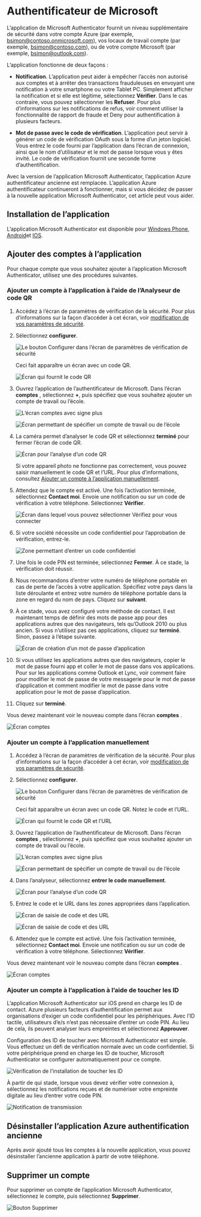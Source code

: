 <properties
    pageTitle="Application Microsoft Authenticator pour téléphones mobiles | Microsoft Azure"
    description="Découvrez comment mettre à niveau vers la dernière version de l’authentificateur d’Azure."
    services="multi-factor-authentication"
    documentationCenter=""
    authors="kgremban"
    manager="femila"
    editor="curtland"/>

<tags
    ms.service="multi-factor-authentication"
    ms.workload="identity"
    ms.tgt_pltfrm="na"
    ms.devlang="na"
    ms.topic="article"
    ms.date="08/22/2016"
    ms.author="kgremban"/>

# <a name="microsoft-authenticator"></a>Authentificateur de Microsoft

L’application de Microsoft Authenticator fournit un niveau supplémentaire de sécurité dans votre compte Azure (par exemple, bsimon@contoso.onmicrosoft.com), vos locaux de travail compte (par exemple, bsimon@contoso.com), ou de votre compte Microsoft (par exemple, bsimon@outlook.com).

L’application fonctionne de deux façons :

- **Notification**. L’application peut aider à empêcher l’accès non autorisé aux comptes et à arrêter des transactions frauduleuses en envoyant une notification à votre smartphone ou votre Tablet PC. Simplement afficher la notification et si elle est légitime, sélectionnez **Vérifier**. Dans le cas contraire, vous pouvez sélectionner les **Refuser**. Pour plus d’informations sur les notifications de refus, voir comment utiliser la fonctionnalité de rapport de fraude et Deny pour authentification à plusieurs facteurs.

- **Mot de passe avec le code de vérification**. L’application peut servir à générer un code de vérification OAuth sous la forme d’un jeton logiciel. Vous entrez le code fourni par l’application dans l’écran de connexion, ainsi que le nom d’utilisateur et le mot de passe lorsque vous y êtes invité. Le code de vérification fournit une seconde forme d’authentification.

Avec la version de l’application Microsoft Authenticator, l’application Azure authentificateur ancienne est remplacée.  L’application Azure authentificateur continueront à fonctionner, mais si vous décidez de passer à la nouvelle application Microsoft Authenticator, cet article peut vous aider.  

## <a name="install-the-app"></a>Installation de l’application

L’application Microsoft Authenticator est disponible pour [Windows Phone](http://go.microsoft.com/fwlink/?Linkid=825071), [Android](http://go.microsoft.com/fwlink/?Linkid=825072)et [IOS](http://go.microsoft.com/fwlink/?Linkid=825073).

## <a name="add-accounts-to-the-app"></a>Ajouter des comptes à l’application

Pour chaque compte que vous souhaitez ajouter à l’application Microsoft Authenticator, utilisez une des procédures suivantes.

### <a name="add-an-account-to-the-app-by-using-the-qr-code-scanner"></a>Ajouter un compte à l’application à l’aide de l’Analyseur de code QR

1. Accédez à l’écran de paramètres de vérification de la sécurité.  Pour plus d’informations sur la façon d’accéder à cet écran, voir [modification de vos paramètres de sécurité](multi-factor-authentication-end-user-manage-settings.md).

2. Sélectionnez **configurer**.

    ![Le bouton Configurer dans l’écran de paramètres de vérification de sécurité](./media/multi-factor-authentication-azure-authenticator/azureauthe.png)

    Ceci fait apparaître un écran avec un code QR.

    ![Écran qui fournit le code QR](./media/multi-factor-authentication-azure-authenticator/barcode2.png)

3. Ouvrez l’application de l’authentificateur de Microsoft. Dans l’écran **comptes** , sélectionnez **+**, puis spécifiez que vous souhaitez ajouter un compte de travail ou l’école.

    ![L’écran comptes avec signe plus](./media/multi-factor-authentication-azure-authenticator/addaccount3.png)

    ![Écran permettant de spécifier un compte de travail ou de l’école](./media/multi-factor-authentication-end-user-first-time-mobile-app/scan.png)

4. La caméra permet d’analyser le code QR et sélectionnez **terminé** pour fermer l’écran de code QR.

    ![Écran pour l’analyse d’un code QR](./media/multi-factor-authentication-end-user-first-time-mobile-app/scan2.png)

    Si votre appareil photo ne fonctionne pas correctement, vous pouvez saisir manuellement le code QR et l’URL. Pour plus d’informations, consultez [Ajouter un compte à l’application manuellement](#add-an-account-to-the-app-manually).

5. Attendez que le compte est activé. Une fois l’activation terminée, sélectionnez **Contact moi**.  Envoie une notification ou sur un code de vérification à votre téléphone.  Sélectionnez **Vérifier**.

    ![Écran dans lequel vous pouvez sélectionner Vérifiez pour vous connecter](./media/multi-factor-authentication-end-user-first-time-mobile-app/verify.png)

6. Si votre société nécessite un code confidentiel pour l’approbation de vérification, entrez-le.

    ![Zone permettant d’entrer un code confidentiel](./media/multi-factor-authentication-end-user-first-time-mobile-app/scan3.png)

7. Une fois le code PIN est terminée, sélectionnez **Fermer**. À ce stade, la vérification doit réussir.
8. Nous recommandons d’entrer votre numéro de téléphone portable en cas de perte de l’accès à votre application. Spécifiez votre pays dans la liste déroulante et entrez votre numéro de téléphone portable dans la zone en regard du nom de pays. Cliquez sur **suivant**.
9. À ce stade, vous avez configuré votre méthode de contact. Il est maintenant temps de définir des mots de passe app pour des applications autres que des navigateurs, tels qu’Outlook 2010 ou plus ancien. Si vous n’utilisez pas ces applications, cliquez sur **terminé**. Sinon, passez à l’étape suivante.

    ![Écran de création d’un mot de passe d’application](./media/multi-factor-authentication-end-user-first-time-mobile-app/step4.png)

10. Si vous utilisez les applications autres que des navigateurs, copier le mot de passe fourni app et coller le mot de passe dans vos applications. Pour sur les applications comme Outlook et Lync, voir comment faire pour modifier le mot de passe de votre messagerie pour le mot de passe d’application et comment modifier le mot de passe dans votre application pour le mot de passe d’application.
11. Cliquez sur **terminé**.

Vous devez maintenant voir le nouveau compte dans l’écran **comptes** .

![Écran comptes](./media/multi-factor-authentication-azure-authenticator/accounts.png)

### <a name="add-an-account-to-the-app-manually"></a>Ajouter un compte à l’application manuellement

1. Accédez à l’écran de paramètres de vérification de la sécurité.  Pour plus d’informations sur la façon d’accéder à cet écran, voir [modification de vos paramètres de sécurité](multi-factor-authentication-end-user-manage-settings.md).

2. Sélectionnez **configurer**.

    ![Le bouton Configurer dans l’écran de paramètres de vérification de sécurité](./media/multi-factor-authentication-azure-authenticator/azureauthe.png)

    Ceci fait apparaître un écran avec un code QR.  Notez le code et l’URL.

    ![Écran qui fournit le code QR et l’URL](./media/multi-factor-authentication-azure-authenticator/barcode2.png)

3. Ouvrez l’application de l’authentificateur de Microsoft. Dans l’écran **comptes** , sélectionnez **+**, puis spécifiez que vous souhaitez ajouter un compte de travail ou l’école.

    ![L’écran comptes avec signe plus](./media/multi-factor-authentication-azure-authenticator/addaccount3.png)

    ![Écran permettant de spécifier un compte de travail ou de l’école](./media/multi-factor-authentication-end-user-first-time-mobile-app/scan.png)

4. Dans l’analyseur, sélectionnez **entrer le code manuellement**.

    ![Écran pour l’analyse d’un code QR](./media/multi-factor-authentication-end-user-first-time-mobile-app/scan2.png)

5. Entrez le code et le URL dans les zones appropriées dans l’application.

    ![Écran de saisie de code et des URL](./media/multi-factor-authentication-azure-authenticator/manual.png)

    ![Écran de saisie de code et des URL](./media/multi-factor-authentication-end-user-first-time-mobile-app/addaccount2.png)

6. Attendez que le compte est activé. Une fois l’activation terminée, sélectionnez **Contact moi**. Envoie une notification ou sur un code de vérification à votre téléphone. Sélectionnez **Vérifier**.

Vous devez maintenant voir le nouveau compte dans l’écran **comptes** .

![Écran comptes](./media/multi-factor-authentication-azure-authenticator/accounts.png)

### <a name="add-an-account-to-the-app-by-using-touch-id"></a>Ajouter un compte à l’application à l’aide de toucher les ID

L’application Microsoft Authenticator sur iOS prend en charge les ID de contact.  Azure plusieurs facteurs d’authentification permet aux organisations d’exiger un code confidentiel pour les périphériques. Avec l’ID tactile, utilisateurs d’e/s n’est pas nécessaire d’entrer un code PIN. Au lieu de cela, ils peuvent analyser leurs empreintes et sélectionnez **Approuver**.

Configuration des ID de toucher avec Microsoft Authenticator est simple. Vous effectuez un défi de vérification normale avec un code confidentiel. Si votre périphérique prend en charge les ID de toucher, Microsoft Authenticator se configurer automatiquement pour ce compte.

![Vérification de l’installation de toucher les ID](./media/multi-factor-authentication-azure-authenticator/touchid1.png)

À partir de qui stade, lorsque vous devez vérifier votre connexion à, sélectionnez les notifications reçues et de numériser votre empreinte digitale au lieu d’entrer votre code PIN.

![Notification de transmission](./media/multi-factor-authentication-azure-authenticator/touchid2.png)

## <a name="uninstall-the-old-azure-authentication-app"></a>Désinstaller l’application Azure authentification ancienne

Après avoir ajouté tous les comptes à la nouvelle application, vous pouvez désinstaller l’ancienne application à partir de votre téléphone.

## <a name="delete-an-account"></a>Supprimer un compte

Pour supprimer un compte de l’application Microsoft Authenticator, sélectionnez le compte, puis sélectionnez **Supprimer**.

![Bouton Supprimer](./media/multi-factor-authentication-azure-authenticator/remove.png)
